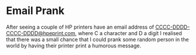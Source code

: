 # Email Prank

After seeing a couple of HP printers have an email address of CCCC-DDDD-CCCC-DDDD@hpeprint.com, where C a character and D a digit I realised that there was a small chance that I could prank some random person in the world by having their printer print a humorous message.